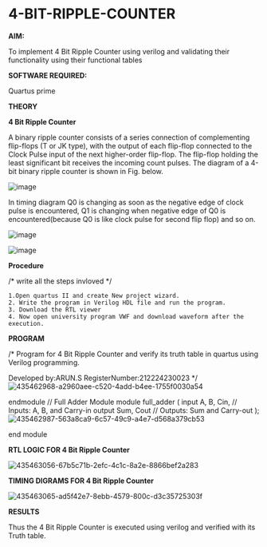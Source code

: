 # 4-BIT-RIPPLE-COUNTER

**AIM:**

To implement  4 Bit Ripple Counter using verilog and validating their functionality using their functional tables

**SOFTWARE REQUIRED:**

Quartus prime

**THEORY**

**4 Bit Ripple Counter**

A binary ripple counter consists of a series connection of complementing flip-flops (T or JK type), with the output of each flip-flop connected to the Clock Pulse input of the next higher-order flip-flop. The flip-flop holding the least significant bit receives the incoming count pulses. The diagram of a 4-bit binary ripple counter is shown in Fig. below.

![image](https://github.com/naavaneetha/4-BIT-RIPPLE-COUNTER/assets/154305477/cb4b74d4-31ab-4359-95d0-d22e67daba13)

In timing diagram Q0 is changing as soon as the negative edge of clock pulse is encountered, Q1 is changing when negative edge of Q0 is encountered(because Q0 is like clock pulse for second flip flop) and so on.

![image](https://github.com/naavaneetha/4-BIT-RIPPLE-COUNTER/assets/154305477/a573a7d6-014e-4e54-93e6-e2ac9530960b)

![image](https://github.com/naavaneetha/4-BIT-RIPPLE-COUNTER/assets/154305477/85e1958a-2fc1-49bb-9a9f-d58ccbf3663c)

**Procedure**

/* write all the steps invloved */
```
1.Open quartus II and create New project wizard.
2. Write the program in Verilog HDL file and run the program.
3. Download the RTL viewer
4. Now open university program VWF and download waveform after the execution. 
```
**PROGRAM**

/* Program for 4 Bit Ripple Counter and verify its truth table in quartus using Verilog programming.

 Developed by:ARUN.S RegisterNumber:212224230023
*/
![435462968-a2960aee-c520-4add-b4ee-1755f0030a54](https://github.com/user-attachments/assets/e07c6e9f-7f19-4404-85de-d390b9e1abd9)

endmodule // Full Adder Module module full_adder ( input A, B, Cin, // Inputs: A, B, and Carry-in output Sum, Cout // Outputs: Sum and Carry-out );
![435462987-563a8ca9-6c57-49c9-a4e7-d568a379cb53](https://github.com/user-attachments/assets/f5cb2c57-f74c-4a50-961b-6d9369172c66)

end module 

**RTL LOGIC FOR 4 Bit Ripple Counter**


![435463056-67b5c71b-2efc-4c1c-8a2e-8866bef2a283](https://github.com/user-attachments/assets/c315baa2-c574-4617-9c76-51cd179e34f3)

**TIMING DIGRAMS FOR 4 Bit Ripple Counter**


![435463065-ad5f42e7-8ebb-4579-800c-d3c35725303f](https://github.com/user-attachments/assets/028d1af7-5bc9-403e-840b-4bd7558d82cd)

**RESULTS**

Thus the 4 Bit Ripple Counter is executed using verilog and verified with its Truth table.
